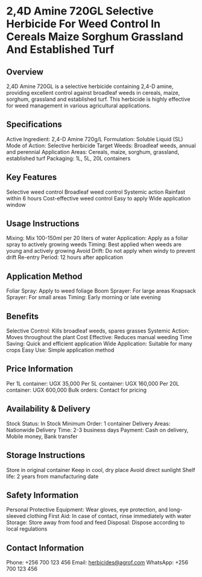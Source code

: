 # 2,4D Amine 720GL Selective Herbicide For Weed Control In Cereals Maize Sorghum Grassland And Established Turf

## Overview
2,4D Amine 720GL is a selective herbicide containing 2,4-D amine, providing excellent control against broadleaf weeds in cereals, maize, sorghum, grassland and established turf. This herbicide is highly effective for weed management in various agricultural applications.

## Specifications
Active Ingredient: 2,4-D Amine 720g/L
Formulation: Soluble Liquid (SL)
Mode of Action: Selective herbicide
Target Weeds: Broadleaf weeds, annual and perennial
Application Areas: Cereals, maize, sorghum, grassland, established turf
Packaging: 1L, 5L, 20L containers

## Key Features
Selective weed control
Broadleaf weed control
Systemic action
Rainfast within 6 hours
Cost-effective weed control
Easy to apply
Wide application window

## Usage Instructions
Mixing: Mix 100-150ml per 20 liters of water
Application: Apply as a foliar spray to actively growing weeds
Timing: Best applied when weeds are young and actively growing
Avoid Drift: Do not apply when windy to prevent drift
Re-entry Period: 12 hours after application

## Application Method
Foliar Spray: Apply to weed foliage
Boom Sprayer: For large areas
Knapsack Sprayer: For small areas
Timing: Early morning or late evening

## Benefits
Selective Control: Kills broadleaf weeds, spares grasses
Systemic Action: Moves throughout the plant
Cost Effective: Reduces manual weeding
Time Saving: Quick and efficient application
Wide Application: Suitable for many crops
Easy Use: Simple application method

## Price Information
Per 1L container: UGX 35,000
Per 5L container: UGX 160,000
Per 20L container: UGX 600,000
Bulk orders: Contact for pricing

## Availability & Delivery
Stock Status: In Stock
Minimum Order: 1 container
Delivery Areas: Nationwide
Delivery Time: 2-3 business days
Payment: Cash on delivery, Mobile money, Bank transfer

## Storage Instructions
Store in original container
Keep in cool, dry place
Avoid direct sunlight
Shelf life: 2 years from manufacturing date

## Safety Information
Personal Protective Equipment: Wear gloves, eye protection, and long-sleeved clothing
First Aid: In case of contact, rinse immediately with water
Storage: Store away from food and feed
Disposal: Dispose according to local regulations

## Contact Information
Phone: +256 700 123 456
Email: herbicides@agrof.com
WhatsApp: +256 700 123 456

